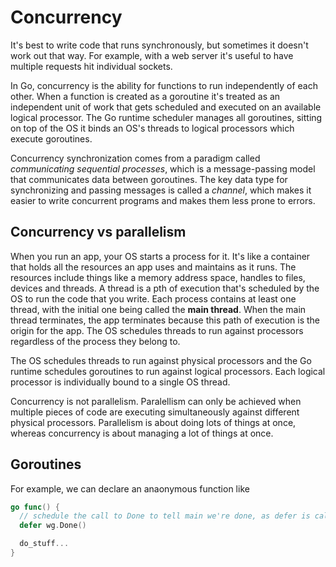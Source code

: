 # Concurrency
It's best to write code that runs synchronously, but sometimes it doesn't work out that way. For example, with a web server it's useful to have multiple requests hit individual sockets.

In Go, concurrency is the ability for functions to run independently of each other. When a function is created as a goroutine it's treated as an independent unit of work that gets scheduled and executed on an available logical processor. The Go runtime scheduler manages all goroutines, sitting on top of the OS it binds an OS's threads to logical processors which execute goroutines.

Concurrency synchronization comes from a paradigm called *communicating sequential processes*, which is a message-passing model that communicates data between goroutines. The key data type for synchronizing and passing messages is called a *channel*, which makes it easier to write concurrent programs and makes them less prone to errors.

## Concurrency vs parallelism
When you run an app, your OS starts a process for it. It's like a container that holds all the resources an app uses and maintains as it runs. The resources include things like a memory address space, handles to files, devices and threads. A thread is a pth of execution that's scheduled by the OS to run the code that you write. Each process contains at least one thread, with the initial one being called the **main thread**. When the main thread terminates, the app terminates because this path of execution is the origin for the app. The OS schedules threads to run against processors regardless of the process they belong to.

The OS schedules threads to run against physical processors and the Go runtime schedules goroutines to run against logical processors. Each logical processor is individually bound to a single OS thread.

Concurrency is not parallelism. Paralellism can only be achieved when multiple pieces of code are executing simultaneously against different physical processors. Parallelism is about doing lots of things at once, whereas concurrency is about managing a lot of things at once.

## Goroutines
For example, we can declare an anaonymous function like

```go
go func() {
  // schedule the call to Done to tell main we're done, as defer is called when a function ends
  defer wg.Done()

  do_stuff...
}
```
